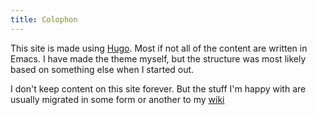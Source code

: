 ```yaml
---
title: Colophon
---
```


This site is made using [Hugo](https://gohugo.io). Most if not all of the content are written in Emacs. I have made the theme myself, but the structure was most likely based on something else when I started out.

I don't keep content on this site forever. But the stuff I'm happy with are usually migrated in some form or another to my [wiki](https://wiki.hjertnes.website)
